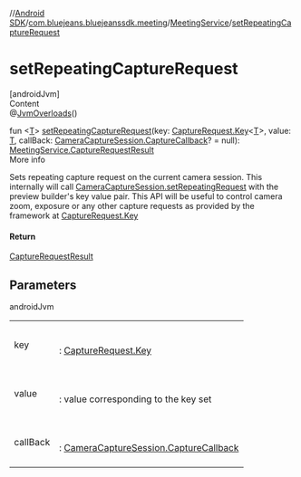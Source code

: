//[Android SDK](../../../index.md)/[com.bluejeans.bluejeanssdk.meeting](../index.md)/[MeetingService](index.md)/[setRepeatingCaptureRequest](set-repeating-capture-request.md)



# setRepeatingCaptureRequest  
[androidJvm]  
Content  
@[JvmOverloads](https://kotlinlang.org/api/latest/jvm/stdlib/kotlin.jvm/-jvm-overloads/index.html)()  
  
fun <[T](set-repeating-capture-request.md)> [setRepeatingCaptureRequest](set-repeating-capture-request.md)(key: [CaptureRequest.Key](https://developer.android.com/reference/kotlin/android/hardware/camera2/CaptureRequest.Key.html)<[T](set-repeating-capture-request.md)>, value: [T](set-repeating-capture-request.md), callBack: [CameraCaptureSession.CaptureCallback](https://developer.android.com/reference/kotlin/android/hardware/camera2/CameraCaptureSession.CaptureCallback.html)? = null): [MeetingService.CaptureRequestResult](-capture-request-result/index.md)  
More info  


Sets repeating capture request on the current camera session. This internally will call [CameraCaptureSession.setRepeatingRequest](https://developer.android.com/reference/kotlin/android/hardware/camera2/CameraCaptureSession.html#setrepeatingrequest) with the preview builder's key value pair. This API will be useful to control camera zoom, exposure or any other capture requests as provided by the framework at [CaptureRequest.Key](https://developer.android.com/reference/kotlin/android/hardware/camera2/CaptureRequest.Key.html)



#### Return  


[CaptureRequestResult](-capture-request-result/index.md)



## Parameters  
  
androidJvm  
  
| | |
|---|---|
| <a name="com.bluejeans.bluejeanssdk.meeting/MeetingService/setRepeatingCaptureRequest/#android.hardware.camera2.CaptureRequest.Key[TypeParam(bounds=[kotlin.Any?])]#TypeParam(bounds=[kotlin.Any?])#android.hardware.camera2.CameraCaptureSession.CaptureCallback?/PointingToDeclaration/"></a>key| <a name="com.bluejeans.bluejeanssdk.meeting/MeetingService/setRepeatingCaptureRequest/#android.hardware.camera2.CaptureRequest.Key[TypeParam(bounds=[kotlin.Any?])]#TypeParam(bounds=[kotlin.Any?])#android.hardware.camera2.CameraCaptureSession.CaptureCallback?/PointingToDeclaration/"></a><br><br>: [CaptureRequest.Key](https://developer.android.com/reference/kotlin/android/hardware/camera2/CaptureRequest.Key.html)<br><br>|
| <a name="com.bluejeans.bluejeanssdk.meeting/MeetingService/setRepeatingCaptureRequest/#android.hardware.camera2.CaptureRequest.Key[TypeParam(bounds=[kotlin.Any?])]#TypeParam(bounds=[kotlin.Any?])#android.hardware.camera2.CameraCaptureSession.CaptureCallback?/PointingToDeclaration/"></a>value| <a name="com.bluejeans.bluejeanssdk.meeting/MeetingService/setRepeatingCaptureRequest/#android.hardware.camera2.CaptureRequest.Key[TypeParam(bounds=[kotlin.Any?])]#TypeParam(bounds=[kotlin.Any?])#android.hardware.camera2.CameraCaptureSession.CaptureCallback?/PointingToDeclaration/"></a><br><br>: value corresponding to the key set<br><br>|
| <a name="com.bluejeans.bluejeanssdk.meeting/MeetingService/setRepeatingCaptureRequest/#android.hardware.camera2.CaptureRequest.Key[TypeParam(bounds=[kotlin.Any?])]#TypeParam(bounds=[kotlin.Any?])#android.hardware.camera2.CameraCaptureSession.CaptureCallback?/PointingToDeclaration/"></a>callBack| <a name="com.bluejeans.bluejeanssdk.meeting/MeetingService/setRepeatingCaptureRequest/#android.hardware.camera2.CaptureRequest.Key[TypeParam(bounds=[kotlin.Any?])]#TypeParam(bounds=[kotlin.Any?])#android.hardware.camera2.CameraCaptureSession.CaptureCallback?/PointingToDeclaration/"></a><br><br>: [CameraCaptureSession.CaptureCallback](https://developer.android.com/reference/kotlin/android/hardware/camera2/CameraCaptureSession.CaptureCallback.html)<br><br>|
  
  




